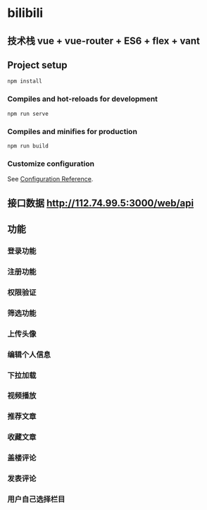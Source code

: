 # bilibili

## 技术栈 vue + vue-router + ES6 + flex + vant

## Project setup
```
npm install
```

### Compiles and hot-reloads for development
```
npm run serve
```

### Compiles and minifies for production
```
npm run build
```

### Customize configuration
See [Configuration Reference](https://cli.vuejs.org/config/).

## 接口数据 http://112.74.99.5:3000/web/api

## 功能 

### 登录功能
### 注册功能
### 权限验证
### 筛选功能
### 上传头像
### 编辑个人信息
### 下拉加载
### 视频播放
### 推荐文章
### 收藏文章
### 盖楼评论
### 发表评论
### 用户自己选择栏目
